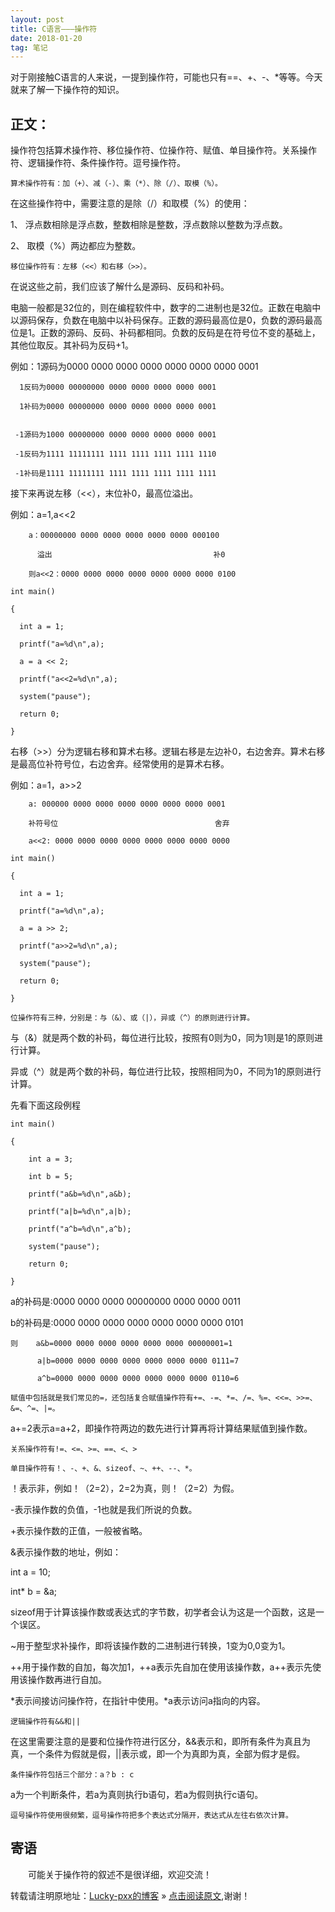 ```yaml
---
layout: post
title: C语言———操作符 
date: 2018-01-20 
tag: 笔记
---   
```


对于刚接触C语言的人来说，一提到操作符，可能也只有==、+、-、*等等。今天就来了解一下操作符的知识。

## 正文：

操作符包括算术操作符、移位操作符、位操作符、赋值、单目操作符。关系操作符、逻辑操作符、条件操作符。逗号操作符。

```
算术操作符有：加（+）、减（-）、乘（*）、除（/）、取模（%）。
```

在这些操作符中，需要注意的是除（/）和取模（%）的使用：

1、 浮点数相除是浮点数，整数相除是整数，浮点数除以整数为浮点数。

2、 取模（%）两边都应为整数。

```
移位操作符有：左移（<<）和右移（>>）。
```

在说这些之前，我们应该了解什么是源码、反码和补码。

电脑一般都是32位的，则在编程软件中，数字的二进制也是32位。正数在电脑中以源码保存，负数在电脑中以补码保存。正数的源码最高位是0，负数的源码最高位是1。正数的源码、反码、补码都相同。负数的反码是在符号位不变的基础上，其他位取反。其补码为反码+1。

例如：1源码为0000 0000 0000 0000 0000 0000 0000 0001

      1反码为0000 00000000 0000 0000 0000 0000 0001

      1补码为0000 00000000 0000 0000 0000 0000 0001

	  
     -1源码为1000 00000000 0000 0000 0000 0000 0001

     -1反码为1111 11111111 1111 1111 1111 1111 1110

     -1补码是1111 11111111 1111 1111 1111 1111 1111

接下来再说左移（<<），末位补0，最高位溢出。

例如：a=1,a<<2

        a：00000000 0000 0000 0000 0000 0000 000100

          溢出                                    补0

        则a<<2：0000 0000 0000 0000 0000 0000 0000 0100
		
```
int main()

{

  int a = 1;

  printf("a=%d\n",a);

  a = a << 2;

  printf("a<<2=%d\n",a);

  system("pause");

  return 0;

}  
```
 
右移（>>）分为逻辑右移和算术右移。逻辑右移是左边补0，右边舍弃。算术右移是最高位补符号位，右边舍弃。经常使用的是算术右移。

例如：a=1，a>>2

        a: 000000 0000 0000 0000 0000 0000 0000 0001

        补符号位                                   舍弃

        a<<2: 0000 0000 0000 0000 0000 0000 0000 0000

```
int main()

{

  int a = 1;

  printf("a=%d\n",a);

  a = a >> 2;

  printf("a>>2=%d\n",a);

  system("pause");

  return 0;

}
```

```
位操作符有三种，分别是：与（&）、或（|），异或（^）的原则进行计算。
```

与（&）就是两个数的补码，每位进行比较，按照有0则为0，同为1则是1的原则进行计算。

异或（^）就是两个数的补码，每位进行比较，按照相同为0，不同为1的原则进行计算。

先看下面这段例程

```
int main()

{

    int a = 3;

    int b = 5;

    printf("a&b=%d\n",a&b);

    printf("a|b=%d\n",a|b);

    printf("a^b=%d\n",a^b);

    system("pause");

    return 0;

}
```

a的补码是:0000 0000 0000 00000000 0000 0000 0011

b的补码是:0000 0000 0000 0000 0000 0000 0000 0101

```
则    a&b=0000 0000 0000 0000 0000 0000 00000001=1

      a|b=0000 0000 0000 0000 0000 0000 0000 0111=7

      a^b=0000 0000 0000 0000 0000 0000 0000 0110=6
```
	  
```
赋值中包括就是我们常见的=，还包括复合赋值操作符有+=、-=、*=、/=、%=、<<=、>>=、&=、^=、|=。
```

a+=2表示a=a+2，即操作符两边的数先进行计算再将计算结果赋值到操作数。

```
关系操作符有!=、<=、>=、==、<、>
```

```
单目操作符有！、-、+、&、sizeof、~、++、--、*。
```

！表示非，例如！（2=2），2=2为真，则！（2=2）为假。

-表示操作数的负值，-1也就是我们所说的负数。

+表示操作数的正值，一般被省略。

&表示操作数的地址，例如：

int a = 10;

int* b = &a;

sizeof用于计算该操作数或表达式的字节数，初学者会认为这是一个函数，这是一个误区。

~用于整型求补操作，即将该操作数的二进制进行转换，1变为0,0变为1。

++用于操作数的自加，每次加1，++a表示先自加在使用该操作数，a++表示先使用该操作数再进行自加。

*表示间接访问操作符，在指针中使用。*a表示访问a指向的内容。

```
逻辑操作符有&&和||
```

在这里需要注意的是要和位操作符进行区分，&&表示和，即所有条件为真且为真，一个条件为假就是假，||表示或，即一个为真即为真，全部为假才是假。

```
条件操作符包括三个部分：a？b : c
```

a为一个判断条件，若a为真则执行b语句，若a为假则执行c语句。

```
逗号操作符使用很频繁，逗号操作符把多个表达式分隔开，表达式从左往右依次计算。
```

## 寄语
　　可能关于操作符的叙述不是很详细，欢迎交流！
                          						 
转载请注明原地址：[Lucky-pxx的博客](http://www.bingoxin.top) » [点击阅读原文](http://www.bingoxin.top/2018/04/%E5%85%88%E7%95%99%E7%9D%80%E5%8D%A0%E5%9C%B0%E6%96%B9/),谢谢！